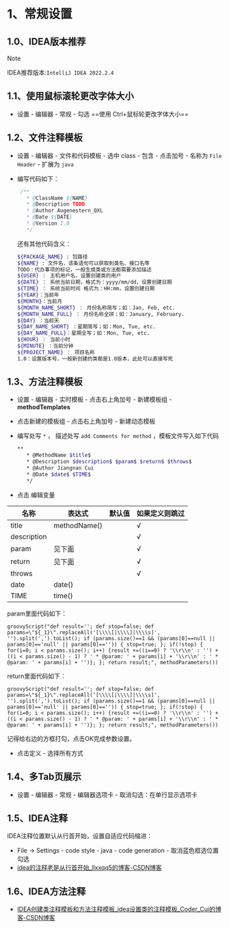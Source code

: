 # 1、常规设置



## 1.0、IDEA版本推荐

> [!NOTE]
>
> IDEA推荐版本:`IntelliJ IDEA 2022.2.4`

## 1.1、使用鼠标滚轮更改字体大小

- 设置 - 编辑器 - 常规 - 勾选 ==使用 Ctrl+鼠标轮更改字体大小==



## 1.2、文件注释模板

- 设置 - 编辑器 - 文件和代码模板 - 选中 class - 包含 - 点击加号 - 名称为 `File Header` - 扩展为 `java`

- 编写代码如下：

  ```java
   /**
     * @ClassName ${NAME} 
     * @Description TODO
     * @Author Augenestern_QXL
     * @Date ${DATE}
     * @Version 1.0
     */ 
  ```

  还有其他代码含义：

  ```bash
  ${PACKAGE_NAME} : 包路径
  ${NAME} : 文件名，该条语句可以获取到类名、接口名等
  TODO：代办事项的标记，一般生成类或方法都需要添加描述
  ${USER} ： 主机用户名，设置创建类的用户
  ${DATE} ： 系统当前日期，格式为：yyyy/mm/dd，设置创建日期
  ${TIME} ： 系统当前时间 格式为：HH:mm，设置创建日期
  ${YEAR}：当前年
  ${MONTH}：当前月
  ${MONTH_NAME_SHORT} ： 月份名称简写；如：Jan, Feb, etc.
  ${MONTH_NAME_FULL} ： 月份名称全拼；如：January, February.
  ${DAY} ：当前天
  ${DAY_NAME_SHORT} ：星期简写；如：Mon, Tue, etc.
  ${DAY_NAME_FULL}：星期全写；如：Mon, Tue, etc.
  ${HOUR} ： 当前小时
  ${MINUTE} ：当前分钟
  ${PROJECT_NAME} ： 项目名称
  1.0：设置版本号，一般新创建的类都是1.0版本，此处可以直接写死
  ```



## 1.3、方法注释模板

- 设置 - 编辑器 - 实时模板 - 点击右上角加号 - 新建模板组  - **methodTemplates**

- 点击新建的模板组 - 点击右上角加号 - 新建动态模板

- 编写处写 `*` ， 描述处写 `add Comments for method` ，模板文件写入如下代码

  ```bash
  **
     * @MethodName $title$
     * @Description $description$ $param$ $return$ $throws$
     * @Author Jiangnan Cui
     * @Date $date$ $TIME$
     */
  ```
  
- 点击 编辑变量 

| 名称        | 表达式       | 默认值 | 如果定义则跳过 |
| ----------- | ------------ | ------ | -------------- |
| title       | methodName() |        | √              |
| description |              |        | √              |
| param       | 见下面       |        | √              |
| return      | 见下面       |        | √              |
| throws      |              |        | √              |
| date        | date()       |        |                |
| TIME        | time()       |        |                |

param里面代码如下：

```
groovyScript("def result=''; def stop=false; def params=\"${_1}\".replaceAll('[\\\\[|\\\\]|\\\\s]', '').split(',').toList(); if (params.size()==1 && (params[0]==null || params[0]=='null' || params[0]=='')) { stop=true; }; if(!stop) { for(i=0; i < params.size(); i++) {result +=((i==0) ? '\\r\\n' : '') + ((i < params.size() - 1) ? ' * @param: ' + params[i] + '\\r\\n' : ' * @param: ' + params[i] + '')}; }; return result;", methodParameters())
```

return里面代码如下：

```
groovyScript("def result=''; def stop=false; def params=\"${_1}\".replaceAll('[\\\\[|\\\\]|\\\\s]', '').split(',').toList(); if (params.size()==1 && (params[0]==null || params[0]=='null' || params[0]=='')) { stop=true; }; if(!stop) { for(i=0; i < params.size(); i++) {result +=((i==0) ? '\\r\\n' : '') + ((i < params.size() - 1) ? ' * @param: ' + params[i] + '\\r\\n' : ' * @param: ' + params[i] + '')}; }; return result;", methodParameters())
```

记得给右边的方框打勾，点击OK完成参数设置。

- 点击定义 - 选择所有方式



## 1.4、多Tab页展示

- 设置 - 编辑器 - 常规 - 编辑器选项卡 - 取消勾选：在单行显示选项卡





## 1.5、IDEA注释

IDEA注释位置默认从行首开始，设置自适应代码缩进：

- File -> Settings - code style - java - code generation - 取消蓝色框选位置勾选
- [idea的注释老是从行首开始_llxxqq5的博客-CSDN博客](https://blog.csdn.net/m0_58574228/article/details/122324335)



## 1.6、IDEA方法注释

- [IDEA创建类注释模板和方法注释模板_idea设置类的注释模板_Coder_Cui的博客-CSDN博客](https://blog.csdn.net/xiaocui1995/article/details/123953752)































